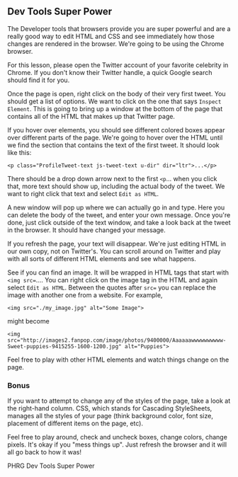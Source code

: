 ## Dev Tools Super Power

The Developer tools that browsers provide you are super powerful and are a really good way to edit HTML and CSS and see immediately how those changes are rendered in the browser. We're going to be using the Chrome browser.

For this lesson, please open the Twitter account of your favorite celebrity in Chrome. If you don't know their Twitter handle, a quick Google search should find it for you.

Once the page is open, right click on the body of their very first tweet. You should get a list of options. We want to click on the one that says `Inspect Element`. This is going to bring up a window at the bottom of the page that contains all of the HTML that makes up that Twitter page.

If you hover over elements, you should see different colored boxes appear over different parts of the page. We're going to hover over the HTML until we find the section that contains the text of the first tweet. It should look like this:
```
<p class="ProfileTweet-text js-tweet-text u-dir" dir="ltr">...</p>
```

There should be a drop down arrow next to the first `<p`... when you click that, more text should show up, including the actual body of the tweet. We want to right click that text and select `Edit as HTML`.

A new window will pop up where we can actually go in and type. Here you can delete the body of the tweet, and enter your own message. Once you're done, just click outside of the text window, and take a look back at the tweet in the browser. It should have changed your message.

If you refresh the page, your text will disappear. We're just editing HTML in our own copy, not on Twitter's. You can scroll around on Twitter and play with all sorts of different HTML elements and see what happens.

See if you can find an image. It will be wrapped in HTML tags that start with `<img src=`.... You can right click on the image tag in the HTML and again select `Edit as HTML`. Between the quotes after `src=` you can replace the image with another one from a website. For example,

```
<img src="./my_image.jpg" alt="Some Image">
```

might become

```
<img src="http://images2.fanpop.com/image/photos/9400000/Aaaaaawwwwwwwwww-Sweet-puppies-9415255-1600-1200.jpg" alt="Puppies">
```

Feel free to play with other HTML elements and watch things change on the page.

### Bonus
If you want to attempt to change any of the styles of the page, take a look at the right-hand column. CSS, which stands for Cascading StyleSheets, manages all the styles of your page (think background color, font size, placement of different items on the page, etc).

Feel free to play around, check and uncheck boxes, change colors, change pixels. It's okay if you "mess things up". Just refresh the browser and it will all go back to how it was!

<p data-visibility='hidden'>PHRG Dev Tools Super Power</p>
